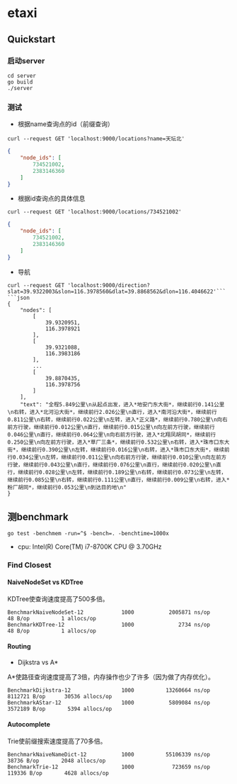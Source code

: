 # etaxi

## Quickstart

### 启动server
```shell
cd server
go build
./server
```

### 测试

- 根据name查询点的id（前缀查询）
```shell
curl --request GET 'localhost:9000/locations?name=天坛北'
```
```json
{
    "node_ids": [
        734521002,
        2383146360
    ]
}
```

- 根据id查询点的具体信息
```shell
curl --request GET 'localhost:9000/locations/734521002'
```
```json
{
    "node_ids": [
        734521002,
        2383146360
    ]
}
```

- 导航
```shell
curl --request GET 'localhost:9000/direction?slat=39.9322003&slon=116.3978560&dlat=39.8868562&dlon=116.4046622'```
```json
{
    "nodes": [
        [
            39.9320951,
            116.3978921
        ],
        [
            39.9321088,
            116.3983186
        ],
        ...
        [
            39.8870435,
            116.3978756
        ]
    ],
    "text": "全程5.849公里\n从起点出发，进入*地安门东大街*，继续前行0.141公里\n右转，进入*北河沿大街*，继续前行2.026公里\n直行，进入*南河沿大街*，继续前行0.811公里\n右转，继续前行0.022公里\n左转，进入*正义路*，继续前行0.780公里\n向右前方行驶，继续前行0.012公里\n直行，继续前行0.015公里\n向左前方行驶，继续前行0.046公里\n直行，继续前行0.064公里\n向右前方行驶，进入*北翔凤胡同*，继续前行0.250公里\n向左前方行驶，进入*草厂三条*，继续前行0.532公里\n右转，进入*珠市口东大街*，继续前行0.390公里\n左转，继续前行0.016公里\n右转，进入*珠市口东大街*，继续前行0.034公里\n左转，继续前行0.011公里\n向右前方行驶，继续前行0.010公里\n向左前方行驶，继续前行0.043公里\n直行，继续前行0.076公里\n直行，继续前行0.020公里\n直行，继续前行0.028公里\n左转，继续前行0.189公里\n右转，继续前行0.073公里\n左转，继续前行0.085公里\n右转，继续前行0.111公里\n直行，继续前行0.009公里\n右转，进入*粉厂胡同*，继续前行0.053公里\n到达目的地\n"
}
```

## 测benchmark

```shell
go test -benchmem -run=^$ -bench=. -benchtime=1000x
```

- cpu: Intel(R) Core(TM) i7-8700K CPU @ 3.70GHz

### Find Closest
#### NaiveNodeSet vs KDTree

KDTree使查询速度提高了500多倍。
```shell
BenchmarkNaiveNodeSet-12            1000           2005871 ns/op              48 B/op          1 allocs/op
BenchmarkKDTree-12                  1000              2734 ns/op              48 B/op          1 allocs/op

```

#### Routing
- Dijkstra vs A*

A*使路径查询速度提高了3倍，内存操作也少了许多（因为做了内存优化）。
```shell
BenchmarkDijkstra-12                1000          13260664 ns/op         8112721 B/op      30536 allocs/op
BenchmarkAStar-12                   1000           5809084 ns/op         3572189 B/op       5394 allocs/op
```

#### Autocomplete
Trie使前缀搜索速度提高了70多倍。
```shell
BenchmarkNaiveNameDict-12           1000          55106339 ns/op           38736 B/op       2048 allocs/op
BenchmarkTrie-12                    1000            723659 ns/op          119336 B/op       4628 allocs/op

```
